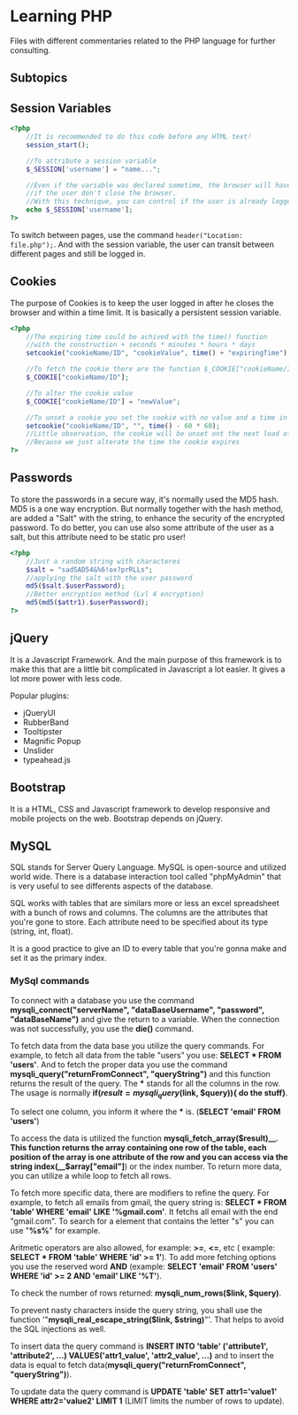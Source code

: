 # Learning PHP

Files with different commentaries related to the PHP language for further consulting.

## Subtopics

## Session Variables
```php
<?php
    //It is recommended to do this code before any HTML text!
    session_start();

    //To attribute a session variable
    $_SESSION['username'] = "name...";

    //Even if the variable was declared sometime, the browser will have access to the variable,
    //if the user don't close the browser.
    //With this technique, you can control if the user is already logged in
    echo $_SESSION['username'];
?>
```

To switch between pages, use the command ```header("Location: file.php");```. And with the session variable, the user can transit between different pages and still be logged in.

## Cookies
The purpose of Cookies is to keep the user logged in after he closes the browser and within a time limit. It is basically a persistent session variable.

```php
<?php
    //The expiring time could be achived with the time() function
    //with the construction + seconds * minutes * hours * days
    setcookie("cookieName/ID", "cookieValue", time() + "expiringTime");

    //To fetch the cookie there are the function $_COOKIE["cookieName/ID]
    $_COOKIE["cookieName/ID"];

    //To alter the cookie value
    $_COOKIE["cookieName/ID"] = "newValue";

    //To unset a cookie you set the cookie with no value and a time in the past
    setcookie("cookieName/ID", "", time() - 60 * 60);
    //Little observation, the cookie will be unset ont the next load of the page!
    //Because we just alterate the time the cookie expires
?>
```
## Passwords
To store the passwords in a secure way, it's normally used the MD5 hash. MD5 is a one way encryption. But normally together with the hash method, are added a "Salt" with the string, to enhance the security of the encrypted password. To do better, you can use also some attribute of the user as a salt, but this attribute need to be static pro user!

```php
<?php
    //Just a random string with characteres
    $salt = "sadSAD54&%6!ox?prRLLs";
    //applying the salt with the user password 
    md5($salt.$userPassword);
    //Better encryption method (Lvl 4 encryption)
    md5(md5($attr1).$userPassword);
?>
```

## jQuery
It is a Javascript Framework. And the main purpose of this framework is to make this that are a little bit complicated in Javascript a lot easier. It gives a lot more power with less code.

Popular plugins:
* jQueryUI
* RubberBand
* Tooltipster
* Magnific Popup
* Unslider
* typeahead.js

## Bootstrap
It is a HTML, CSS and Javascript framework to develop responsive and mobile projects on the web. Bootstrap depends on jQuery.

## MySQL
SQL stands for Server Query Language. MySQL is open-source and utilized world wide. There is a database interaction tool called "phpMyAdmin" that is very useful to see differents aspects of the database.

SQL works with tables that are similars more or less an excel spreadsheet with a bunch of rows and columns. The columns are the attributes that you're gone to store. Each attribute need to be specified about its type (string, int, float).

It is a good practice to give an ID to every table that you're gonna make and set it as the primary index.

### MySql commands
To connect with a database you use the command __mysqli_connect("serverName", "dataBaseUsername", "password", "dataBaseName")__ and give the return to a variable. When the connection was not successfully, you use the __die()__ command.

To fetch data from the data base you utilize the query commands.
For example, to fetch all data from the table "users" you use: __SELECT * FROM 'users'__. And to fetch the proper data you use the command __mysqli_query("returnFromConnect", "queryString")__ and this function returns the result of the query. The __*__ stands for all the columns in the row.
The usage is normally __if($result = mysqli_query($link, $query)){ do the stuff}__.

To select one column, you inform it where the __*__ is. (__SELECT 'email' FROM 'users'__)

To access the data is utilized the function __mysqli_fetch_array($result)__. This function returns the array containing one row of the table, each position of the array is one attribute of the row and you can access via the string index(__$array["email"]__) or the index number. To return more data, you can utilize a while loop to fetch all rows.

To fetch more specific data, there are modifiers to refine the query. For example, to fetch all emails from gmail, the query string is: __SELECT * FROM 'table' WHERE 'email' LIKE '%gmail.com'__. It fetchs all email with the end "gmail.com". To search for a element that contains the letter "s" you can use "__%s%__" for example.

Aritmetic operators are also allowed, for example: __>=__, __<=__, etc ( example: __SELECT * FROM 'table' WHERE 'id' >= 1'__). To add more fetching options you use the reserved word __AND__ (example: __SELECT 'email' FROM 'users' WHERE 'id' >= 2 AND 'email' LIKE '%T'__).

To check the number of rows returned: __mysqli_num_rows($link, $query)__.

To prevent nasty characters inside the query string, you shall use the function '"__mysqli_real_escape_string($link, $string)__"'. That helps to avoid the SQL injections as well.

To insert data the query command is __INSERT INTO 'table' ('attribute1', 'attribute2', ...) VALUES('attr1_value', 'attr2_value', ...)__ and to insert the data is equal to fetch data(__mysqli_query("returnFromConnect", "queryString")__).

To update data the query command is __UPDATE 'table' SET attr1='value1' WHERE attr2='value2' LIMIT 1__ (LIMIT limits the number of rows to update).